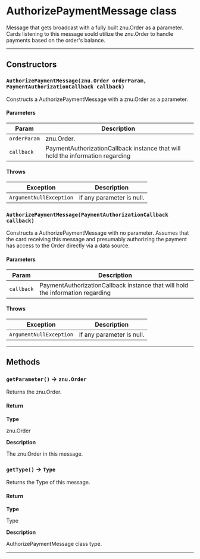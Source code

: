 # AuthorizePaymentMessage class

Message that gets broadcast with a fully built znu.Order as a parameter. Cards listening to this message sould utilize the znu.Order to handle payments based on the order's balance.

---
## Constructors
### `AuthorizePaymentMessage(znu.Order orderParam, PaymentAuthorizationCallback callback)`

Constructs a AuthorizePaymentMessage with a znu.Order as a parameter.
#### Parameters
|Param|Description|
|-----|-----------|
|`orderParam` |  znu.Order. |
|`callback` |  PaymentAuthorizationCallback instance that will hold the information regarding |

#### Throws
|Exception|Description|
|---------|-----------|
|`ArgumentNullException` |  if any parameter is null. |

### `AuthorizePaymentMessage(PaymentAuthorizationCallback callback)`

Constructs a AuthorizePaymentMessage with no parameter. Assumes that the card receiving this message and presumably authorizing the payment has access to the Order directly via a data source.
#### Parameters
|Param|Description|
|-----|-----------|
|`callback` |  PaymentAuthorizationCallback instance that will hold the information regarding |

#### Throws
|Exception|Description|
|---------|-----------|
|`ArgumentNullException` |  if any parameter is null. |

---
## Methods
### `getParameter()` → `znu.Order`

Returns the znu.Order.

#### Return

**Type**

znu.Order

**Description**

The znu.Order in this message.

### `getType()` → `Type`

Returns the Type of this message.

#### Return

**Type**

Type

**Description**

AuthorizePaymentMessage class type.

---
